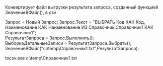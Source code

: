 Конвертирует файл выгрузки  результата запроса, созданный функцией ЗначениеВФайл(), в csv
 
Запрос = Новый Запрос;
Запрос.Текст = "ВЫБРАТЬ Код КАК Код, Наименование КАК Наименование ИЗ Справочник.Справочник1 КАК Справочник1";	
РезультатЗапроса = Запрос.Выполнить();	
ВыборкаДетальныеЗаписи = РезультатЗапроса.Выбрать();      	
ЗначениеВФайл("c:\temp\Справочник1.txt",РезультатЗапроса);

tocsv.exe c:\temp\Справочник1.txt
